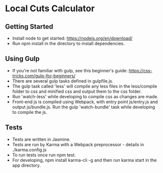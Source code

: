 # Local Cuts Calculator

## Getting Started
- Install node to get started: https://nodejs.org/en/download/
- Run npm install in the directory to install dependencies.

## Using Gulp
- If you're not familiar with gulp, see this beginner's guide: https://css-tricks.com/gulp-for-beginners/
- There are several gulp tasks defined in gulpfile.js.
- The gulp task called 'less' will compile any less files in the less/compile folder to css and minified css and output them to the css folder.
- Run 'watch-less' while developing to compile css as changes are made.
- Front-end js is compiled using Webpack, with entry point js/entry.js and output js/bundle.js. Run the gulp 'watch-bundle' task while developing to compile the js.

## Tests
- Tests are written in Jasmine.
- Tests are run by Karma with a Webpack preprocessor - details in ./karma.config.js
- To run tests once run npm test.
- For developing, npm install karma-cli -g and then run karma start in the app directory.